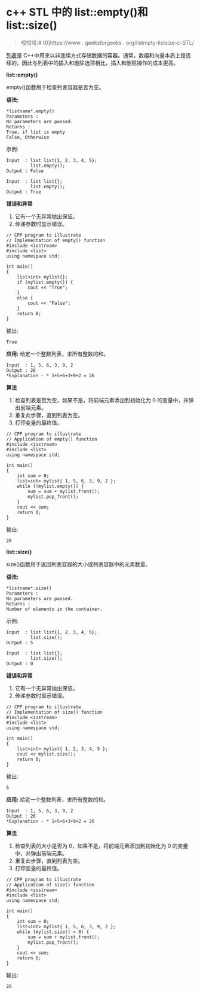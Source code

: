 # c++ STL 中的 list::empty()和 list::size()

> 哎哎哎:# t0]https://www . geeksforgeeks . org/listmpty-listsize-c-STL/

[列表](https://www.geeksforgeeks.org/list-cpp-stl/)是 C++中用来以非连续方式存储数据的容器。通常，数组和向量本质上是连续的，因此与列表中的插入和删除选项相比，插入和删除操作的成本更高。

**list::empty()**

empty()函数用于检查列表容器是否为空。

**语法:**

```
*listname*.empty()
Parameters :
No parameters are passed.
Returns :
True, if list is empty
False, Otherwise

```

示例:

```
Input  : list list{1, 2, 3, 4, 5};
         list.empty();
Output : False

Input  : list list{};
         list.empty();
Output : True

```

**错误和异常**

1.  它有一个无异常抛出保证。
2.  传递参数时显示错误。

```
// CPP program to illustrate
// Implementation of empty() function
#include <iostream>
#include <list>
using namespace std;

int main()
{
    list<int> mylist{};
    if (mylist.empty()) {
        cout << "True";
    }
    else {
        cout << "False";
    }
    return 0;
}
```

输出:

```
True

```

**应用:**
给定一个整数列表，求所有整数的和。

```
Input  : 1, 5, 6, 3, 9, 2
Output : 26
*Explanation - * 1+5+6+3+9+2 = 26

```

**算法**

1.  检查列表是否为空，如果不是，将前端元素添加到初始化为 0 的变量中，并弹出前端元素。
2.  重复此步骤，直到列表为空。
3.  打印变量的最终值。

```
// CPP program to illustrate
// Application of empty() function
#include <iostream>
#include <list>
using namespace std;

int main()
{
    int sum = 0;
    list<int> mylist{ 1, 5, 6, 3, 9, 2 };
    while (!mylist.empty()) {
        sum = sum + mylist.front();
        mylist.pop_front();
    }
    cout << sum;
    return 0;
}
```

输出:

```
26

```

**list::size()**

size()函数用于返回列表容器的大小或列表容器中的元素数量。

**语法:**

```
*listname*.size()
Parameters :
No parameters are passed.
Returns :
Number of elements in the container.

```

示例:

```
Input  : list list{1, 2, 3, 4, 5};
         list.size();
Output : 5

Input  : list list{};
         list.size();
Output : 0

```

**错误和异常**

1.  它有一个无异常抛出保证。
2.  传递参数时显示错误。

```
// CPP program to illustrate
// Implementation of size() function
#include <iostream>
#include <list>
using namespace std;

int main()
{
    list<int> mylist{ 1, 2, 3, 4, 5 };
    cout << mylist.size();
    return 0;
}
```

输出:

```
5

```

**应用:**
给定一个整数列表，求所有整数的和。

```
Input  : 1, 5, 6, 3, 9, 2
Output : 26
*Explanation - * 1+5+6+3+9+2 = 26

```

**算法**

1.  检查列表的大小是否为 0，如果不是，将前端元素添加到初始化为 0 的变量中，并弹出前端元素。
2.  重复此步骤，直到列表为空。
3.  打印变量的最终值。

```
// CPP program to illustrate
// Application of size() function
#include <iostream>
#include <list>
using namespace std;

int main()
{
    int sum = 0;
    list<int> mylist{ 1, 5, 6, 3, 9, 2 };
    while (mylist.size() > 0) {
        sum = sum + mylist.front();
        mylist.pop_front();
    }
    cout << sum;
    return 0;
}
```

输出:

```
26

```
